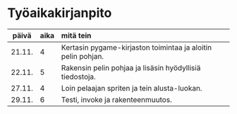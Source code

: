 # Työaikakirjanpito

| päivä | aika | mitä tein  |
| :----:|:-----| :-----|
| 21.11.| 4 | Kertasin pygame-kirjaston toimintaa ja aloitin pelin pohjan. |
| 22.11.| 5 | Rakensin pelin pohjaa ja lisäsin hyödyllisiä tiedostoja. |
| 27.11.| 4 | Loin pelaajan spriten ja tein alusta-luokan. |
| 29.11.| 6 | Testi, invoke ja rakenteenmuutos. |
